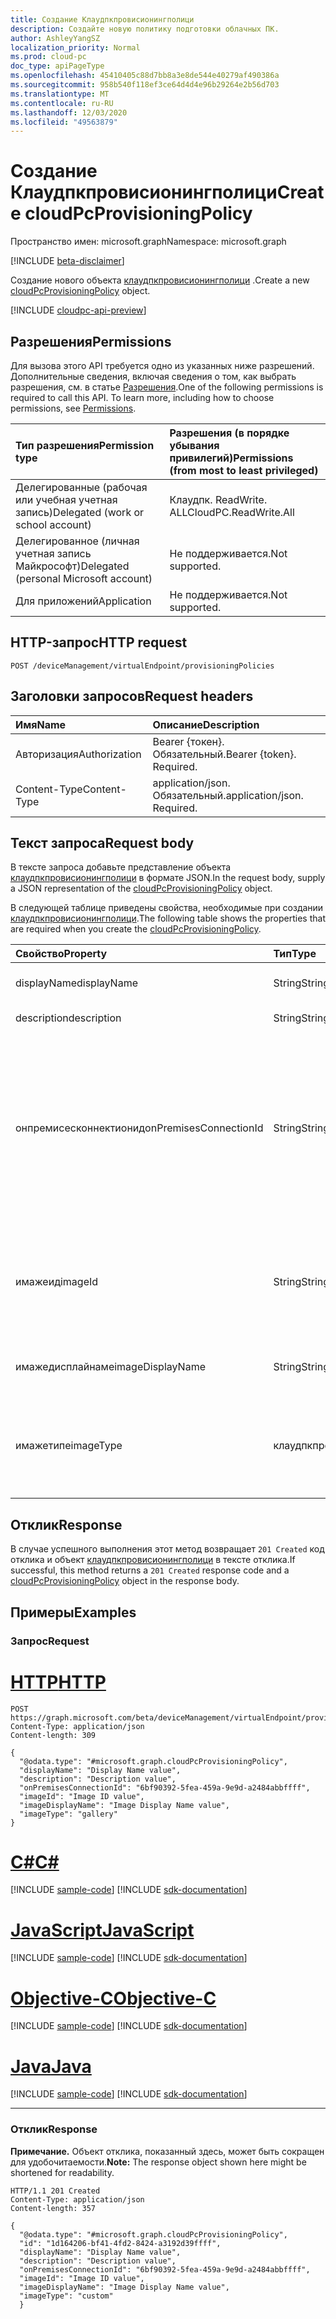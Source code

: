 ```yaml
---
title: Создание Клаудпкпровисионингполици
description: Создайте новую политику подготовки облачных ПК.
author: AshleyYangSZ
localization_priority: Normal
ms.prod: cloud-pc
doc_type: apiPageType
ms.openlocfilehash: 45410405c88d7bb8a3e8de544e40279af490386a
ms.sourcegitcommit: 958b540f118ef3ce64d4d4e96b29264e2b56d703
ms.translationtype: MT
ms.contentlocale: ru-RU
ms.lasthandoff: 12/03/2020
ms.locfileid: "49563879"
---
```

# <a name="create-cloudpcprovisioningpolicy"></a><span data-ttu-id="5fb36-103">Создание Клаудпкпровисионингполици</span><span class="sxs-lookup"><span data-stu-id="5fb36-103">Create cloudPcProvisioningPolicy</span></span>

<span data-ttu-id="5fb36-104">Пространство имен: microsoft.graph</span><span class="sxs-lookup"><span data-stu-id="5fb36-104">Namespace: microsoft.graph</span></span>

[!INCLUDE [beta-disclaimer](../../includes/beta-disclaimer.md)]

<span data-ttu-id="5fb36-105">Создание нового объекта [клаудпкпровисионингполици](../resources/cloudpcprovisioningpolicy.md) .</span><span class="sxs-lookup"><span data-stu-id="5fb36-105">Create a new [cloudPcProvisioningPolicy](../resources/cloudpcprovisioningpolicy.md) object.</span></span>

[!INCLUDE [cloudpc-api-preview](../../includes/cloudpc-api-preview.md)]

## <a name="permissions"></a><span data-ttu-id="5fb36-106">Разрешения</span><span class="sxs-lookup"><span data-stu-id="5fb36-106">Permissions</span></span>

<span data-ttu-id="5fb36-p101">Для вызова этого API требуется одно из указанных ниже разрешений. Дополнительные сведения, включая сведения о том, как выбрать разрешения, см. в статье [Разрешения](/graph/permissions-reference).</span><span class="sxs-lookup"><span data-stu-id="5fb36-p101">One of the following permissions is required to call this API. To learn more, including how to choose permissions, see [Permissions](/graph/permissions-reference).</span></span>

|<span data-ttu-id="5fb36-109">Тип разрешения</span><span class="sxs-lookup"><span data-stu-id="5fb36-109">Permission type</span></span>|<span data-ttu-id="5fb36-110">Разрешения (в порядке убывания привилегий)</span><span class="sxs-lookup"><span data-stu-id="5fb36-110">Permissions (from most to least privileged)</span></span>|
|:---|:---|
|<span data-ttu-id="5fb36-111">Делегированные (рабочая или учебная учетная запись)</span><span class="sxs-lookup"><span data-stu-id="5fb36-111">Delegated (work or school account)</span></span>|<span data-ttu-id="5fb36-112">Клаудпк. ReadWrite. ALL</span><span class="sxs-lookup"><span data-stu-id="5fb36-112">CloudPC.ReadWrite.All</span></span>|
|<span data-ttu-id="5fb36-113">Делегированное (личная учетная запись Майкрософт)</span><span class="sxs-lookup"><span data-stu-id="5fb36-113">Delegated (personal Microsoft account)</span></span>|<span data-ttu-id="5fb36-114">Не поддерживается.</span><span class="sxs-lookup"><span data-stu-id="5fb36-114">Not supported.</span></span>|
|<span data-ttu-id="5fb36-115">Для приложений</span><span class="sxs-lookup"><span data-stu-id="5fb36-115">Application</span></span>|<span data-ttu-id="5fb36-116">Не поддерживается.</span><span class="sxs-lookup"><span data-stu-id="5fb36-116">Not supported.</span></span>|

## <a name="http-request"></a><span data-ttu-id="5fb36-117">HTTP-запрос</span><span class="sxs-lookup"><span data-stu-id="5fb36-117">HTTP request</span></span>

<!-- {
  "blockType": "ignored"
}
-->

``` http
POST /deviceManagement/virtualEndpoint/provisioningPolicies
```

## <a name="request-headers"></a><span data-ttu-id="5fb36-118">Заголовки запросов</span><span class="sxs-lookup"><span data-stu-id="5fb36-118">Request headers</span></span>

| <span data-ttu-id="5fb36-119">Имя</span><span class="sxs-lookup"><span data-stu-id="5fb36-119">Name</span></span>          | <span data-ttu-id="5fb36-120">Описание</span><span class="sxs-lookup"><span data-stu-id="5fb36-120">Description</span></span>                |
| :------------ | :------------------------  |
| <span data-ttu-id="5fb36-121">Авторизация</span><span class="sxs-lookup"><span data-stu-id="5fb36-121">Authorization</span></span> | <span data-ttu-id="5fb36-p102">Bearer {токен}. Обязательный.</span><span class="sxs-lookup"><span data-stu-id="5fb36-p102">Bearer {token}. Required.</span></span>  |
| <span data-ttu-id="5fb36-124">Content-Type</span><span class="sxs-lookup"><span data-stu-id="5fb36-124">Content-Type</span></span>  | <span data-ttu-id="5fb36-p103">application/json. Обязательный.</span><span class="sxs-lookup"><span data-stu-id="5fb36-p103">application/json. Required.</span></span>|

## <a name="request-body"></a><span data-ttu-id="5fb36-127">Текст запроса</span><span class="sxs-lookup"><span data-stu-id="5fb36-127">Request body</span></span>

<span data-ttu-id="5fb36-128">В тексте запроса добавьте представление объекта [клаудпкпровисионингполици](../resources/cloudpcprovisioningpolicy.md) в формате JSON.</span><span class="sxs-lookup"><span data-stu-id="5fb36-128">In the request body, supply a JSON representation of the [cloudPcProvisioningPolicy](../resources/cloudpcprovisioningpolicy.md) object.</span></span>

<span data-ttu-id="5fb36-129">В следующей таблице приведены свойства, необходимые при создании [клаудпкпровисионингполици](../resources/cloudpcprovisioningpolicy.md).</span><span class="sxs-lookup"><span data-stu-id="5fb36-129">The following table shows the properties that are required when you create the [cloudPcProvisioningPolicy](../resources/cloudpcprovisioningpolicy.md).</span></span>

|<span data-ttu-id="5fb36-130">Свойство</span><span class="sxs-lookup"><span data-stu-id="5fb36-130">Property</span></span>|<span data-ttu-id="5fb36-131">Тип</span><span class="sxs-lookup"><span data-stu-id="5fb36-131">Type</span></span>|<span data-ttu-id="5fb36-132">Описание</span><span class="sxs-lookup"><span data-stu-id="5fb36-132">Description</span></span>|
|:---|:---|:---|
|<span data-ttu-id="5fb36-133">displayName</span><span class="sxs-lookup"><span data-stu-id="5fb36-133">displayName</span></span>|<span data-ttu-id="5fb36-134">String</span><span class="sxs-lookup"><span data-stu-id="5fb36-134">String</span></span>|<span data-ttu-id="5fb36-135">Отображаемое имя политики подготовки.</span><span class="sxs-lookup"><span data-stu-id="5fb36-135">The display name for the provisioning policy.</span></span>|
|<span data-ttu-id="5fb36-136">description</span><span class="sxs-lookup"><span data-stu-id="5fb36-136">description</span></span>|<span data-ttu-id="5fb36-137">String</span><span class="sxs-lookup"><span data-stu-id="5fb36-137">String</span></span>|<span data-ttu-id="5fb36-138">Описание политики подготовки.</span><span class="sxs-lookup"><span data-stu-id="5fb36-138">The provisioning policy description.</span></span>|
|<span data-ttu-id="5fb36-139">онпремисесконнектионид</span><span class="sxs-lookup"><span data-stu-id="5fb36-139">onPremisesConnectionId</span></span>|<span data-ttu-id="5fb36-140">String</span><span class="sxs-lookup"><span data-stu-id="5fb36-140">String</span></span>|<span data-ttu-id="5fb36-141">Идентификатор Клаудпконпремисесконнектион.</span><span class="sxs-lookup"><span data-stu-id="5fb36-141">The ID of the cloudPcOnPremisesConnection.</span></span> <span data-ttu-id="5fb36-142">Чтобы обеспечить сетевое подключение к облачным компьютерам и присоединение к домену, выберите подключение с виртуальной сетью, проверенной службой Cloud PC.</span><span class="sxs-lookup"><span data-stu-id="5fb36-142">To ensure that cloud PCs have network connectivity and that they domain join, choose a connection with a virtual network that’s validated by the cloud PC service.</span></span>|
|<span data-ttu-id="5fb36-143">имажеид</span><span class="sxs-lookup"><span data-stu-id="5fb36-143">imageId</span></span>|<span data-ttu-id="5fb36-144">String</span><span class="sxs-lookup"><span data-stu-id="5fb36-144">String</span></span>|<span data-ttu-id="5fb36-145">Идентификатор образа ОС, который вы хотите подготовить к работе на облачных компьютерах.</span><span class="sxs-lookup"><span data-stu-id="5fb36-145">The ID of the OS image you want to provision on cloud PCs.</span></span> <span data-ttu-id="5fb36-146">Формат изображения для типа галереи: {publisher_offer_sku}.</span><span class="sxs-lookup"><span data-stu-id="5fb36-146">The format for a gallery type image is: {publisher_offer_sku}.</span></span>|
|<span data-ttu-id="5fb36-147">имажедисплайнаме</span><span class="sxs-lookup"><span data-stu-id="5fb36-147">imageDisplayName</span></span>|<span data-ttu-id="5fb36-148">String</span><span class="sxs-lookup"><span data-stu-id="5fb36-148">String</span></span>|<span data-ttu-id="5fb36-149">Отображаемое имя для образа ОС, который вы собираетесь заготовить.</span><span class="sxs-lookup"><span data-stu-id="5fb36-149">The display name for the OS image you’re provisioning.</span></span>|
|<span data-ttu-id="5fb36-150">имажетипе</span><span class="sxs-lookup"><span data-stu-id="5fb36-150">imageType</span></span>|<span data-ttu-id="5fb36-151">клаудпкпровисионингполициимажетипе</span><span class="sxs-lookup"><span data-stu-id="5fb36-151">cloudPcProvisioningPolicyImageType</span></span>|<span data-ttu-id="5fb36-152">Тип образа ОС (настраиваемого или галереи), который необходимо подготовить к работе на облачных компьютерах.</span><span class="sxs-lookup"><span data-stu-id="5fb36-152">The type of OS image (custom or gallery) you want to provision on cloud PCs.</span></span> <span data-ttu-id="5fb36-153">Возможные значения: `gallery`, `custom`.</span><span class="sxs-lookup"><span data-stu-id="5fb36-153">Possible values are: `gallery`, `custom`.</span></span>|

## <a name="response"></a><span data-ttu-id="5fb36-154">Отклик</span><span class="sxs-lookup"><span data-stu-id="5fb36-154">Response</span></span>

<span data-ttu-id="5fb36-155">В случае успешного выполнения этот метод возвращает `201 Created` код отклика и объект [клаудпкпровисионингполици](../resources/cloudpcprovisioningpolicy.md) в тексте отклика.</span><span class="sxs-lookup"><span data-stu-id="5fb36-155">If successful, this method returns a `201 Created` response code and a [cloudPcProvisioningPolicy](../resources/cloudpcprovisioningpolicy.md) object in the response body.</span></span>

## <a name="examples"></a><span data-ttu-id="5fb36-156">Примеры</span><span class="sxs-lookup"><span data-stu-id="5fb36-156">Examples</span></span>

### <a name="request"></a><span data-ttu-id="5fb36-157">Запрос</span><span class="sxs-lookup"><span data-stu-id="5fb36-157">Request</span></span>


# <a name="http"></a>[<span data-ttu-id="5fb36-158">HTTP</span><span class="sxs-lookup"><span data-stu-id="5fb36-158">HTTP</span></span>](#tab/http)
<!-- {
  "blockType": "request",
  "name": "create_cloudpcprovisioningpolicy_from_cloudpcprovisioningpolicy"
}
-->

``` http
POST https://graph.microsoft.com/beta/deviceManagement/virtualEndpoint/provisioningPolicies
Content-Type: application/json
Content-length: 309

{
  "@odata.type": "#microsoft.graph.cloudPcProvisioningPolicy",
  "displayName": "Display Name value",
  "description": "Description value",
  "onPremisesConnectionId": "6bf90392-5fea-459a-9e9d-a2484abbffff",
  "imageId": "Image ID value",
  "imageDisplayName": "Image Display Name value",
  "imageType": "gallery"
}
```
# <a name="c"></a>[<span data-ttu-id="5fb36-159">C#</span><span class="sxs-lookup"><span data-stu-id="5fb36-159">C#</span></span>](#tab/csharp)
[!INCLUDE [sample-code](../includes/snippets/csharp/create-cloudpcprovisioningpolicy-from-cloudpcprovisioningpolicy-csharp-snippets.md)]
[!INCLUDE [sdk-documentation](../includes/snippets/snippets-sdk-documentation-link.md)]

# <a name="javascript"></a>[<span data-ttu-id="5fb36-160">JavaScript</span><span class="sxs-lookup"><span data-stu-id="5fb36-160">JavaScript</span></span>](#tab/javascript)
[!INCLUDE [sample-code](../includes/snippets/javascript/create-cloudpcprovisioningpolicy-from-cloudpcprovisioningpolicy-javascript-snippets.md)]
[!INCLUDE [sdk-documentation](../includes/snippets/snippets-sdk-documentation-link.md)]

# <a name="objective-c"></a>[<span data-ttu-id="5fb36-161">Objective-C</span><span class="sxs-lookup"><span data-stu-id="5fb36-161">Objective-C</span></span>](#tab/objc)
[!INCLUDE [sample-code](../includes/snippets/objc/create-cloudpcprovisioningpolicy-from-cloudpcprovisioningpolicy-objc-snippets.md)]
[!INCLUDE [sdk-documentation](../includes/snippets/snippets-sdk-documentation-link.md)]

# <a name="java"></a>[<span data-ttu-id="5fb36-162">Java</span><span class="sxs-lookup"><span data-stu-id="5fb36-162">Java</span></span>](#tab/java)
[!INCLUDE [sample-code](../includes/snippets/java/create-cloudpcprovisioningpolicy-from-cloudpcprovisioningpolicy-java-snippets.md)]
[!INCLUDE [sdk-documentation](../includes/snippets/snippets-sdk-documentation-link.md)]

---


### <a name="response"></a><span data-ttu-id="5fb36-163">Отклик</span><span class="sxs-lookup"><span data-stu-id="5fb36-163">Response</span></span>

<span data-ttu-id="5fb36-164">**Примечание.** Объект отклика, показанный здесь, может быть сокращен для удобочитаемости.</span><span class="sxs-lookup"><span data-stu-id="5fb36-164">**Note:** The response object shown here might be shortened for readability.</span></span>
<!-- {
  "blockType": "response",
  "truncated": true,
  "@odata.type": "microsoft.graph.cloudPcProvisioningPolicy"
}
-->

``` http
HTTP/1.1 201 Created
Content-Type: application/json
Content-length: 357

{
  "@odata.type": "#microsoft.graph.cloudPcProvisioningPolicy",
  "id": "1d164206-bf41-4fd2-8424-a3192d39ffff",
  "displayName": "Display Name value",
  "description": "Description value",
  "onPremisesConnectionId": "6bf90392-5fea-459a-9e9d-a2484abbffff",
  "imageId": "Image ID value",
  "imageDisplayName": "Image Display Name value",
  "imageType": "custom"
  }
```
